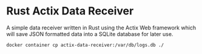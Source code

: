 # Rust Actix Data Receiver
A simple data receiver written in Rust using the Actix Web framework which will save JSON formatted data into a SQLite database for later use.

    docker container cp actix-data-receiver:/var/db/logs.db ./